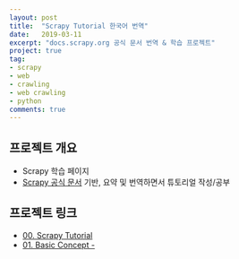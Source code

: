```yaml
---
layout: post
title:  "Scrapy Tutorial 한국어 번역"
date:   2019-03-11
excerpt: "docs.scrapy.org 공식 문서 번역 & 학습 프로젝트"
project: true
tag:
- scrapy
- web
- crawling
- web crawling
- python
comments: true
---
```


 
## 프로젝트 개요
* Scrapy 학습 페이지
* [Scrapy 공식 문서](https://docs.scrapy.org) 기반, 요약 및 번역하면서 튜토리얼 작성/공부
     
## 프로젝트 링크
* [00. Scrapy Tutorial](https://TaeBbong.github.io/scrapy01-post)
* [01. Basic Concept - ]()